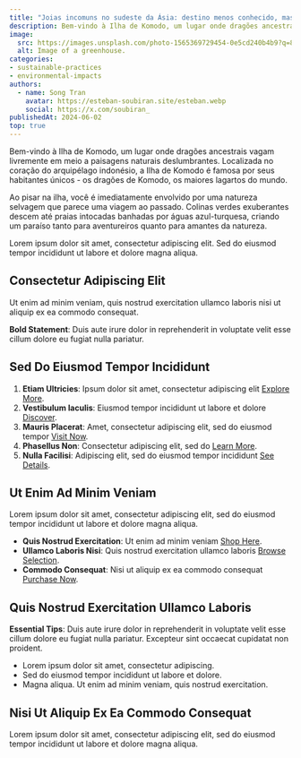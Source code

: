 ```yaml
---
title: "Joias incomuns no sudeste da Ásia: destino menos conhecido, mas deslumbrante"
description: Bem-vindo à Ilha de Komodo, um lugar onde dragões ancestrais vagam livremente em meio a paisagens naturais deslumbrantes.
image:
  src: https://images.unsplash.com/photo-1565369729454-0e5cd240b4b9?q=80&w=1170&auto=format&fit=crop&ixlib=rb-4.0.3&ixid=M3wxMjA3fDB8MHxwaG90by1wYWdlfHx8fGVufDB8fHx8fA%3D%3D
  alt: Image of a greenhouse.
categories:
- sustainable-practices
- environmental-impacts
authors:
  - name: Song Tran
    avatar: https://esteban-soubiran.site/esteban.webp
    social: https://x.com/soubiran_
publishedAt: 2024-06-02
top: true
---
```


Bem-vindo à Ilha de Komodo, um lugar onde dragões ancestrais vagam livremente em meio a paisagens naturais deslumbrantes. Localizada no coração do arquipélago indonésio, a Ilha de Komodo é famosa por seus habitantes únicos - os dragões de Komodo, os maiores lagartos do mundo.

Ao pisar na ilha, você é imediatamente envolvido por uma natureza selvagem que parece uma viagem ao passado. Colinas verdes exuberantes descem até praias intocadas banhadas por águas azul-turquesa, criando um paraíso tanto para aventureiros quanto para amantes da natureza.

Lorem ipsum dolor sit amet, consectetur adipiscing elit. Sed do eiusmod tempor incididunt ut labore et dolore magna aliqua.

## Consectetur Adipiscing Elit

Ut enim ad minim veniam, quis nostrud exercitation ullamco laboris nisi ut aliquip ex ea commodo consequat.

**Bold Statement**: Duis aute irure dolor in reprehenderit in voluptate velit esse cillum dolore eu fugiat nulla pariatur.

## Sed Do Eiusmod Tempor Incididunt

1. **Etiam Ultricies**: Ipsum dolor sit amet, consectetur adipiscing elit [Explore More](http://www.example.com).
2. **Vestibulum Iaculis**: Eiusmod tempor incididunt ut labore et dolore [Discover](http://www.example.com).
3. **Mauris Placerat**: Amet, consectetur adipiscing elit, sed do eiusmod tempor [Visit Now](http://www.example.com).
4. **Phasellus Non**: Consectetur adipiscing elit, sed do [Learn More](http://www.example.com).
5. **Nulla Facilisi**: Adipiscing elit, sed do eiusmod tempor incididunt [See Details](http://www.example.com).

## Ut Enim Ad Minim Veniam

Lorem ipsum dolor sit amet, consectetur adipiscing elit, sed do eiusmod tempor incididunt ut labore et dolore magna aliqua.

- **Quis Nostrud Exercitation**: Ut enim ad minim veniam [Shop Here](http://www.example.com).
- **Ullamco Laboris Nisi**: Quis nostrud exercitation ullamco laboris [Browse Selection](http://www.example.com).
- **Commodo Consequat**: Nisi ut aliquip ex ea commodo consequat [Purchase Now](http://www.example.com).

## Quis Nostrud Exercitation Ullamco Laboris

**Essential Tips**: Duis aute irure dolor in reprehenderit in voluptate velit esse cillum dolore eu fugiat nulla pariatur. Excepteur sint occaecat cupidatat non proident.

- Lorem ipsum dolor sit amet, consectetur adipiscing.
- Sed do eiusmod tempor incididunt ut labore et dolore.
- Magna aliqua. Ut enim ad minim veniam, quis nostrud exercitation.

## Nisi Ut Aliquip Ex Ea Commodo Consequat

Lorem ipsum dolor sit amet, consectetur adipiscing elit, sed do eiusmod tempor incididunt ut labore et dolore magna aliqua.
